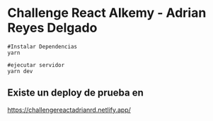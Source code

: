 # Challenge React Alkemy - Adrian Reyes Delgado

```
#Instalar Dependencias
yarn

#ejecutar servidor
yarn dev

```


## Existe un deploy de prueba en 

https://challengereactadrianrd.netlify.app/